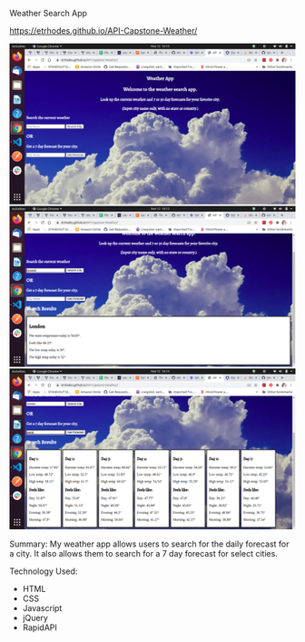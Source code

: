 Weather Search App

https://etrhodes.github.io/API-Capstone-Weather/

<img src="https://github.com/etrhodes/API-Capstone-Weather/blob/main/images/APIscreenshotImage1.png">

<img src="https://github.com/etrhodes/API-Capstone-Weather/blob/main/images/APIscreenshotImage2.png">

<img src="https://github.com/etrhodes/API-Capstone-Weather/blob/main/images/APIscreenshotImage3.png">

Summary: 
My weather app allows users to search for the daily forecast for a city. It also allows them to search for a 7 day forecast for select cities.

Technology Used:
* HTML
* CSS
* Javascript
* jQuery
* RapidAPI




